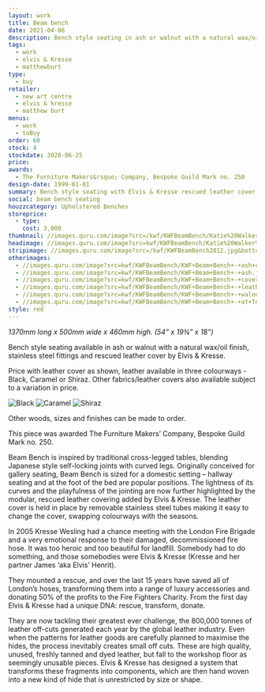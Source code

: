 ```yaml
---
layout: work
title: Beam bench
date: 2021-04-06
description: Bench style seating in ash or walnut with a natural wax/oil finish, stainless steel fittings and rescued leather cover by Elvis & Kresse. Ideal for the modern home.
tags:
  - work
  - elvis & Kresse
  - matthewburt
type:
  - buy
retailer:
  - new art centre
  - elvis & kresse
  - matthew burt
menus:
  - work
  - toBuy
order: 60
stock: 4
stockdate: 2020-06-25
price:
awards:
  - The Furniture Makers&rsquo; Company, Bespoke Guild Mark no. 250
design-date: 1999-01-01
summary: Bench style seating with Elvis & Kresse rescued leather cover.
social: beam bench seating
houzzcategory: Upholstered Benches
storeprice:
  - type:
    cost: 3,000
thumbnail: //images.quru.com/image?src=/kwf/KWFBeamBench/Katie%20Walker%20Furniture%20-%20Beam%20Bench.jpg&right=0.67188&left=0.0625&top=0.05093&bottom=0.9537&width=175&height=175&fill=auto
headimage: //images.quru.com/image?src=kwf/KWFBeamBench/Katie%20Walker%20Furniture%20-%20Beam%20Bench.jpg
stripimage: //images.quru.com/image?src=/kwf/KWFBeamBench2012.jpg&bottom=0.83568&top=0.25822&autocropfit=1&fill=auto
otherimages:
  - //images.quru.com/image?src=kwf/KWFBeamBench/KWF+Beam+Bench+-+ash+under.jpg
  - //images.quru.com/image?src=kwf/KWFBeamBench/KWF+Beam+Bench+-+ash.jpg
  - //images.quru.com/image?src=kwf/KWFBeamBench/KWF+Beam+Bench+-+cover+detail.jpg
  - //images.quru.com/image?src=kwf/KWFBeamBench/KWF+Beam+Bench+-+leather+details.jpg
  - //images.quru.com/image?src=kwf/KWFBeamBench/KWF+Beam+Bench+-+walnut+end.jpg
  - //images.quru.com/image?src=kwf/KWFBeamBench/KWF+Beam+Bench+-+at+Tonge.jpg
style: red
---
```

_1370mm long x 500mm wide x 460mm high. (54” x 19&frac34;” x 18”)_

Bench style seating available in ash or walnut with a natural wax/oil finish, stainless steel fittings and rescued leather cover by Elvis & Kresse.

Price with leather cover as shown, leather available in three colourways - Black, Caramel or Shiraz. Other fabrics/leather covers also available subject to a variation in price.

<div class='grid clearfix'>
<img src='//images.quru.com/image?src=kwf/KWFBeamBench/Elvis%20and%20Kresse%20swatch.jpg&right=0.39688&bottom=0.46729&left=0.08438&width=175&icc=srgb' class='cell' alt='Black'/>
<img src='//images.quru.com/image?src=kwf/KWFBeamBench/Elvis%20and%20Kresse%20swatch.jpg&right=0.4875&bottom=0.99533&left=0.175&width=175&icc=srgb&top=0.52804' class='cell' alt='Caramel'/>
<img src='//images.quru.com/image?src=kwf/KWFBeamBench/Elvis%20and%20Kresse%20swatch.jpg&right=0.90625&bottom=0.49065&left=0.59375&width=175&icc=srgb&top=0.02336' class='cell' alt='Shiraz'/>
</div>

Other woods, sizes and finishes can be made to order.

This piece was awarded The Furniture Makers’ Company, Bespoke Guild Mark no. 250.

Beam Bench is inspired by traditional cross-legged tables, blending Japanese style self-locking joints with curved legs. Originally conceived for gallery seating, Beam Bench is sized for a domestic setting – hallway seating and at the foot of the bed are popular positions. The lightness of its curves and the playfulness of the jointing are now further highlighted by the modular, rescued leather covering added by Elvis & Kresse. The leather cover is held in place by removable stainless steel tubes making it easy to change the cover, swapping colourways with the seasons.

In 2005 Kresse Wesling had a chance meeting with the London Fire Brigade and a very emotional response to their damaged, decommissioned fire hose. It was too heroic and too beautiful for landfill. Somebody had to do something, and those somebodies were Elvis & Kresse (Kresse and her partner James ‘aka Elvis’ Henrit).

They mounted a rescue, and over the last 15 years have saved all of London’s hoses, transforming them into a range of luxury accessories and donating 50% of the profits to the Fire Fighters Charity. From the first day Elvis & Kresse had a unique DNA: rescue, transform, donate.

They are now tackling their greatest ever challenge, the 800,000 tonnes of leather off-cuts generated each year by the global leather industry. Even when the patterns for leather goods are carefully planned to maximise the hides, the process inevitably creates small off cuts. These are high quality, unused, freshly tanned and dyed leather, but fall to the workshop floor as seemingly unusable pieces. Elvis & Kresse has designed a system that transforms these fragments into components, which are then hand woven into a new kind of hide that is unrestricted by size or shape.

